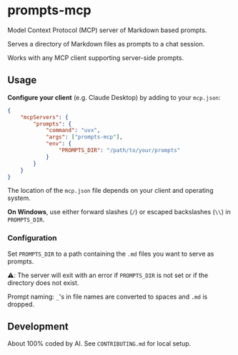 # prompts-mcp

Model Context Protocol (MCP) server of Markdown based prompts.

Serves a directory of Markdown files as prompts to a chat session.

Works with any MCP client supporting server-side prompts.

## Usage

**Configure your client** (e.g. Claude Desktop) by adding to your `mcp.json`:

```json
{
    "mcpServers": {
        "prompts": {
            "command": "uvx",
            "args": ["prompts-mcp"],
            "env": {
                "PROMPTS_DIR": "/path/to/your/prompts"
            }
        }
    }
}
```

The location of the `mcp.json` file depends on your client and operating system.

**On Windows**, use either forward slashes (`/`) or escaped backslashes (`\\`)
in `PROMPTS_DIR`.

### Configuration

Set `PROMPTS_DIR` to a path containing the `.md` files you want to serve as
prompts.

⚠️: The server will exit with an error if `PROMPTS_DIR` is not set
or if the directory does not exist.

Prompt naming: `_`'s in file names are converted to spaces and `.md` is dropped.

## Development

About 100% coded by AI. See `CONTRIBUTING.md` for local setup.
